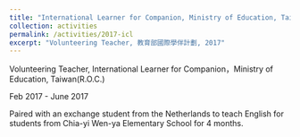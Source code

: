 ```yaml
---
title: "International Learner for Companion, Ministry of Education, Taiwan(R.O.C.)"
collection: activities
permalink: /activities/2017-icl
excerpt: "Volunteering Teacher, 教育部國際學伴計劃, 2017"
---
```


Volunteering Teacher, International Learner for Companion，Ministry of Education, Taiwan(R.O.C.)

Feb 2017 - June 2017

Paired with an exchange student from the Netherlands to teach English for students from Chia-yi Wen-ya Elementary School for 4 months.
